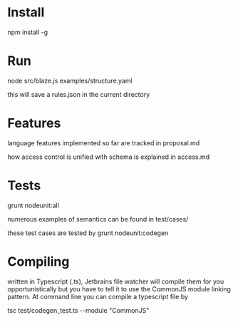 Install
=========
npm install -g

Run
=========

node src/blaze.js examples/structure.yaml

this will save a rules.json in the current directory

Features
=========

language features implemented so far are tracked in proposal.md

how access control is unified with schema is explained in access.md

Tests
=========

grunt nodeunit:all

numerous examples of semantics can be found in test/cases/

these test cases are tested by grunt nodeunit:codegen


Compiling
==========

written in Typescript (.ts), Jetbrains file watcher will compile them for you opportunistically but you have
to tell it to use the CommonJS module linking pattern. At command line you can compile a typescript file by

tsc test/codegen_test.ts --module "CommonJS"


